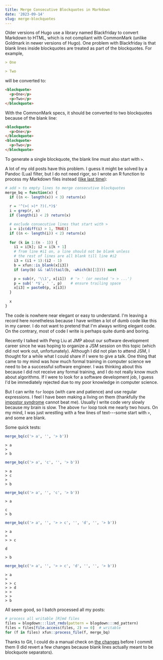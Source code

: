 ```yaml
---
title: Merge Consecutive Blockquotes in Markdown
date: '2023-09-14'
slug: merge-blockquotes
---
```


Older versions of Hugo use a library named Blackfriday to convert Markdown to
HTML, which is not compliant with CommonMark (unlike Goldmark in newer versions
of Hugo). One problem with Blackfriday is that blank lines inside blockquotes
are treated as part of the blockquotes. For example,

``` md
> One

> Two
```

will be converted to:

``` html
<blockquote>
  <p>One</p>
  <p>Two</p>
</blockquote>
```

With the CommonMark specs, it should be converted to two blockquotes because of
the blank line:

``` html
<blockquote>
  <p>One</p>
</blockquote>
<blockquote>
  <p>Two</p>
</blockquote>
```

To generate a single blockquote, the blank line must also start with `>`.

A lot of my old posts have this problem. I guess it might be solved by a Pandoc
(Lua) filter, but I do not need rigor, so I wrote an R function to process my
Markdown files instead ([like last time](/en/2023/02/markdown-footnotes/)):

``` r
# add > to empty lines to merge consecutive blockquotes
merge_bq = function(x) {
  if ((n <- length(x)) < 3) return(x)
  
  r = '^(>( >)* ?)(.*)$'
  i = grep(r, x)
  if (length(i) < 2) return(x)

  # exclude consecutive lines that start with >
  i = i[c(diff(i) > 1, TRUE)]
  if ((n <- length(i)) < 2) return(x)
  
  for (k in 1:(n - 1)) {
    i1 = i[k]; i2 = i[k + 1]
    # from line #i1 on, a line should not be blank unless
    # the rest of lines are all blank till line #i2
    i3 = (i1 + 1):(i2 - 1)
    b = xfun::is_blank(x[i3])
    if (any(b) && !all(tail(b, -which(b)[1]))) next

    p = sub(r, '\\1', x[i1])  # '> ' (or nested '> > ...')
    p = sub(' *$', ' ', p)    # ensure trailing space
    x[i3] = paste0(p, x[i3])
  }
  
  x
}
```

The code is nowhere near elegant or easy to understand. I'm leaving a record
here nonetheless because I have written a lot of dumb code like this in my
career. I do not want to pretend that I'm always writing elegant code. On the
contrary, most of code I write is perhaps quite dumb and boring.

Recently I talked with Peng Liu at JMP about our software development career
since he was hoping to organize a JSM session on this topic (which did not work
out, unfortunately). Although I did not plan to attend JSM, I thought for a
while what I could share if I were to give a talk. One thing that came to my
mind was how much formal training in computer science we need to be a successful
software engineer. I was thinking about this because I did not receive any
formal training, and I do not really know much about algorithms. If I were to
look for a software development job, I guess I'd be immediately rejected due to
my poor knowledge in computer science.

But I can write `for` loops (with care and patience) and use regular
expressions. I feel I have been making a living on them (thankfully the
[impostor syndrome](https://en.wikipedia.org/wiki/Impostor_syndrome) cannot beat
me). Usually I write code very slowly because my brain is slow. The above `for`
loop took me nearly two hours. On my mind, I was just wrestling with a few lines
of text---some start with `>`, and some are blank.

Some quick tests:

``` r
merge_bq(c('> a', '', '> b'))
```

```         
> a
> 
> b
```

``` r
merge_bq(c('> a', 'c', '', '> b'))
```

```         
> a
> c
> 
> b
```

``` r
merge_bq(c('> a', '', 'c', '> b'))
```

```         
> a

c
> b
```

``` r
merge_bq(c('> a', '', '> > c', '', 'd', '', '> b'))
```

```         
> a
> 
> > c

d

> b
```

``` r
merge_bq(c('> a', '', '> > c', 'd', '', '', '> b'))
```

```         
> a
> 
> > c
> > d
> > 
> > 
> b
```

All seem good, so I batch processed all my posts:

``` r
# process all writable [R]md files
files = blogdown:::list_rmds(pattern = blogdown:::md_pattern)
files = files[file.access(files, 2) == 0]  # writable
for (f in files) xfun::process_file(f, merge_bq)
```

Thanks to Git, I could do a manual check on [the
changes](https://github.com/yihui/yihui.org/commit/123dd76) before I commit them
(I did revert a few changes because blank lines actually meant to be blockquote
separators).
